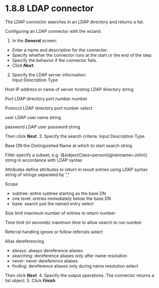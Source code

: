 # 1.8.8 LDAP connector

The LDAP connector searches in an LDAP directory and returns a list.

Configuring an LDAP connector with the wizard:

1. In the **General** screen:
  * Enter a name and description for the connector. 
  * Specify whether the connector runs at the start or the end of the step.
  * Specify the behavior if the connector fails.
  * Click **_Next_**.
2. Specify the LDAP server information:  
Input
Description
Type

Host
IP address or name of server hosting LDAP directory
string

Port
LDAP directory port number
number

Protocol
LDAP directory port number
select

user
LDAP user name
string

password
LDAP user password
string

Then click **_Next_**.
3. Specify the search criteria:
Input
Description
Type

Base DN
the Distinguished Name at which to start search
string

Filter
specify a subset, e.g. (&(objectClass=person)(givenname=John))
string in accordance with LDAP syntax

Attributes
define attributes to return in result entries using LDAP syntax
string of strings separated by ","

Scope
  * subtree: entire subtree starting as the base DN
  * one level: entries immediately below the base DN
  * base: search just the named entry
select

Size limit
maximum number of entries to return
number

Time limit (in seconds)
maximum time to allow search to run
number

Referral handling
ignore or follow referrals
select

Alias dereferencing
  * always: always dereference aliases
  * searching: dereference aliases only after name resolution
  * never: never dereference aliases
  * finding: dereference aliases only during name resolution
select

Then click **_Next_**.
4. Specify the output operations. The connector returns a list object.
5. Click **_Finish_**.